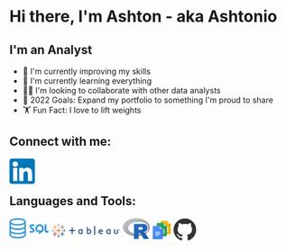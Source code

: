 # Hi there, I'm Ashton - aka Ashtonio 

## I'm an Analyst
- 🔭 I'm currently improving my skills
- 🌱 I'm currently learning everything
- 👯‍♂️ I'm looking to collaborate with other data analysts
- 🥅 2022 Goals: Expand my portfolio to something I'm proud to share
- 🏋️ Fun Fact: I love to lift weights

## Connect with me:
[<img align="left" alt="linkedin.com" width="45px" src="https://github.com/ACKibler/ACKibler/blob/main/Linkedin.png?raw=true" />][linkedin]
<br />
<br />

## Languages and Tools:
<img align="left" alt="linkedin.com" width="69px" src="https://github.com/ACKibler/ACKibler/blob/main/SQL.png?raw=true" />
<img align="left" alt="linkedin.com" width="132px" src="https://github.com/ACKibler/ACKibler/blob/main/tableau.png?raw=true" />
<img align="left" alt="linkedin.com" width="48px" src="https://github.com/ACKibler/ACKibler/blob/main/R.png?raw=true" />
<img align="left" alt="linkedin.com" width="42px" src="https://github.com/ACKibler/ACKibler/blob/main/suite.png?raw=true" />
<img align="left" alt="linkedin.com" width="40px" src="https://github.com/ACKibler/ACKibler/blob/main/github.png?raw=true" />

<br />
<br />




[linkedin]: https://www.linkedin.com/in/ashtonkibler/

